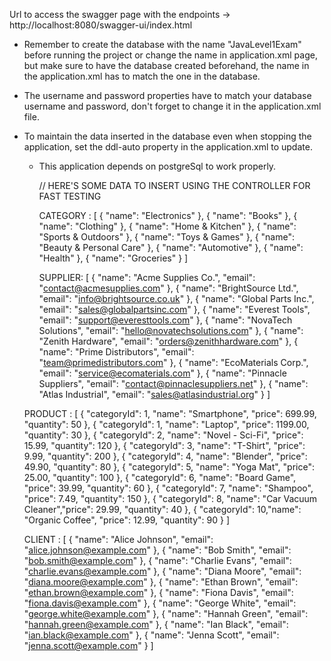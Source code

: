 Url to access the swagger page with the endpoints -> http://localhost:8080/swagger-ui/index.html

* Remember to create the database with the name "JavaLevel1Exam" before running the project or change the name in application.xml page, but make sure to have the database created beforehand, the name in the application.xml has to match the one in the database.
* The username and password properties have to match your database username and password, don't forget to change it in the application.xml file.
* To maintain the data inserted in the database even when stopping the application, set the ddl-auto property in the application.xml to update.
  * This application depends on postgreSql to work properly.

    // HERE'S SOME DATA TO INSERT USING THE CONTROLLER FOR FAST TESTING

    CATEGORY : [ 
      { "name": "Electronics" },
      { "name": "Books" },
      { "name": "Clothing" },
      { "name": "Home & Kitchen" },
      { "name": "Sports & Outdoors" },
      { "name": "Toys & Games" },
      { "name": "Beauty & Personal Care" },
      { "name": "Automotive" },
      { "name": "Health" },
      { "name": "Groceries" }
    ]

    SUPPLIER: [
      {
        "name": "Acme Supplies Co.",
        "email": "contact@acmesupplies.com"
      },
      {
        "name": "BrightSource Ltd.",
        "email": "info@brightsource.co.uk"
      },
      {
        "name": "Global Parts Inc.",
        "email": "sales@globalpartsinc.com"
      },
      {
        "name": "Everest Tools",
        "email": "support@everesttools.com"
      },
      {
        "name": "NovaTech Solutions",
        "email": "hello@novatechsolutions.com"
      },
      {
        "name": "Zenith Hardware",
        "email": "orders@zenithhardware.com"
      },
      {
        "name": "Prime Distributors",
        "email": "team@primedistributors.com"
      },
      {
        "name": "EcoMaterials Corp.",
        "email": "service@ecomaterials.com"
      },
      {
        "name": "Pinnacle Suppliers",
        "email": "contact@pinnaclesuppliers.net"
      },
      {
        "name": "Atlas Industrial",
        "email": "sales@atlasindustrial.org"
      }
    ]

  
  PRODUCT : [
  { "categoryId": 1, "name": "Smartphone",        "price": 699.99, "quantity": 50 },
  { "categoryId": 1, "name": "Laptop",            "price": 1199.00, "quantity": 30 },
  { "categoryId": 2, "name": "Novel - Sci-Fi",    "price": 15.99,  "quantity": 120 },
  { "categoryId": 3, "name": "T-Shirt",           "price": 9.99,   "quantity": 200 },
  { "categoryId": 4, "name": "Blender",           "price": 49.90,  "quantity": 80 },
  { "categoryId": 5, "name": "Yoga Mat",          "price": 25.00,  "quantity": 100 },
  { "categoryId": 6, "name": "Board Game",        "price": 39.99,  "quantity": 60 },
  { "categoryId": 7, "name": "Shampoo",           "price": 7.49,   "quantity": 150 },
  { "categoryId": 8, "name": "Car Vacuum Cleaner","price": 29.99,  "quantity": 40 },
  { "categoryId": 10,"name": "Organic Coffee",    "price": 12.99,  "quantity": 90 }
]
  
  CLIENT : [
  { "name": "Alice Johnson", "email": "alice.johnson@example.com" },
  { "name": "Bob Smith", "email": "bob.smith@example.com" },
  { "name": "Charlie Evans", "email": "charlie.evans@example.com" },
  { "name": "Diana Moore", "email": "diana.moore@example.com" },
  { "name": "Ethan Brown", "email": "ethan.brown@example.com" },
  { "name": "Fiona Davis", "email": "fiona.davis@example.com" },
  { "name": "George White", "email": "george.white@example.com" },
  { "name": "Hannah Green", "email": "hannah.green@example.com" },
  { "name": "Ian Black", "email": "ian.black@example.com" },
  { "name": "Jenna Scott", "email": "jenna.scott@example.com" }
]

